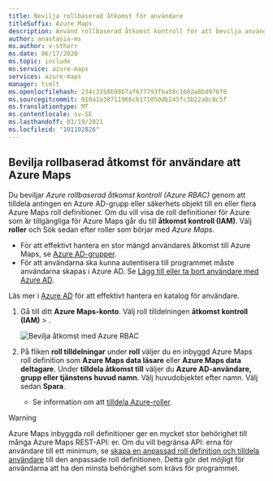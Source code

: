 ```yaml
---
title: Bevilja rollbaserad åtkomst för användare
titleSuffix: Azure Maps
description: Använd rollbaserad åtkomst kontroll för att bevilja användare tillstånd att Azure Maps
author: anastasia-ms
ms.author: v-stharr
ms.date: 06/17/2020
ms.topic: include
ms.service: azure-maps
services: azure-maps
manager: timlt
ms.openlocfilehash: 234c3358b98b7af677793fba58c1602a8bd976f0
ms.sourcegitcommit: 910a1a38711966cb171050db245fc3b22abc8c5f
ms.translationtype: MT
ms.contentlocale: sv-SE
ms.lasthandoff: 03/19/2021
ms.locfileid: "101102826"
---
```

## <a name="grant-role-based-access-for-users-to-azure-maps"></a>Bevilja rollbaserad åtkomst för användare att Azure Maps

Du beviljar *Azure rollbaserad åtkomst kontroll (Azure RBAC)* genom att tilldela antingen en Azure AD-grupp eller säkerhets objekt till en eller flera Azure Maps roll definitioner. Om du vill visa de roll definitioner för Azure som är tillgängliga för Azure Maps går du till **åtkomst kontroll (IAM)**. Välj **roller** och Sök sedan efter roller som börjar med *Azure Maps*.

* För att effektivt hantera en stor mängd användares åtkomst till Azure Maps, se [Azure AD-grupper](../../active-directory/fundamentals/active-directory-manage-groups.md).
* För att användarna ska kunna autentisera till programmet måste användarna skapas i Azure AD. Se [Lägg till eller ta bort användare med Azure AD](../../active-directory/fundamentals/add-users-azure-active-directory.md).

Läs mer i [Azure AD](../../active-directory/fundamentals/index.yml) för att effektivt hantera en katalog för användare.

1. Gå till ditt **Azure Maps-konto**. Välj roll tilldelningen **åtkomst kontroll (IAM)**  >  .

    ![Bevilja åtkomst med Azure RBAC](../media/how-to-manage-authentication/how-to-grant-rbac.png)

2. På fliken **roll tilldelningar** under **roll** väljer du en inbyggd Azure Maps roll definition som **Azure Maps data läsare** eller **Azure Maps data deltagare**. Under **tilldela åtkomst till** väljer du **Azure AD-användare, grupp eller tjänstens huvud namn**. Välj huvudobjektet efter namn. Välj sedan **Spara**.

   * Se information om att [tilldela Azure-roller](../../role-based-access-control/role-assignments-portal.md).

> [!WARNING]
> Azure Maps inbyggda roll definitioner ger en mycket stor behörighet till många Azure Maps REST-API: er. Om du vill begränsa API: erna för användare till ett minimum, se [skapa en anpassad roll definition och tilldela användare](../../role-based-access-control/custom-roles.md) till den anpassade roll definitionen. Detta gör det möjligt för användarna att ha den minsta behörighet som krävs för programmet.